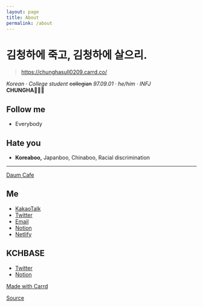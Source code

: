 ```yaml
---
layout: page
title: About
permalink: /about
---
```


# 김청하에 죽고, 김청하에 살으리.
 
 
> https://chunghasull0209.carrd.co/

_Korean · College student_ 
~~collegian~~
_97.09.01 · he/him · INFJ_  
**CHUNGHA💚💙💜**

## Follow me
- Everybody

## Hate you
- **Koreaboo,** Japanboo, Chinaboo, Racial discrimination

* * *
[Daum Cafe](https://cafe.daum.net/MNH-Chungha)

## Me
*   [KakaoTalk](https://open.kakao.com/me/chunghasull0209/)
*   [Twitter](http://twitter.com/chunghasull0209/)
*   [Email](mailto:202262612@live.wsi.ac.kr)
*   [Notion](https://www.notion.so/chunghasull/)
*   [Netlify](https://chunghasull.netlify.app/)

## KCHBASE
*   [Twitter](https://twitter.com/KCHBASE/)
*   [Notion](https://pickled-weaver-3e0.notion.site/Share-47847a00683c4058b33b6e331c08d4a9/)


[Made with Carrd](https://carrd.co/build?ref=auto)

[Source](https://chunghasull0209.carrd.co/)